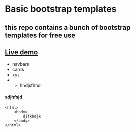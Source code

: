 # Basic bootstrap templates 

## this repo contains a bunch of bootstrap templates for free use 

## [Live demo](https://deenanathmahato.github.io/basic-bootstrap-templates/templates/basic%20website/)

* navbars
* cards
* xyz
* * hndjsfhnd

#### sdjhfsjd

```
<html>
    <body>
        djfkhdjk
    </body>
</html>
```


